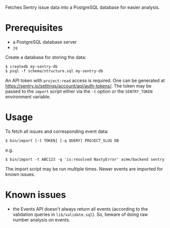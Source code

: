 Fetches Sentry issue data into a PostgreSQL database for easier analysis.


# Prerequisites

 - a PostgreSQL database server
 - `jq`

Create a database for storing the data:
```
$ createdb my-sentry-db
$ psql -f schema/structure.sql my-sentry-db
```

An API token with `project:read` access is required. One can be generated at
https://sentry.io/settings/account/api/auth-tokens/. The token may be passed to
the `import` script either via the `-t` option or the `SENTRY_TOKEN` environment
variable.


# Usage

To fetch all issues and corresponding event data:
```
$ bin/import [-t TOKEN] [-q QUERY] PROJECT_SLUG DB
```

e.g.
```
$ bin/import -t ABC123 -q 'is:resolved NastyError' acme/backend sentry
```

The import script may be run multiple times. Newer events are imported for known
issues.


# Known issues

 - the Events API doesn't always return all events (according to the validation
   queries in `lib/validate.sql`). So, beware of doing raw number analysis on
   events.
